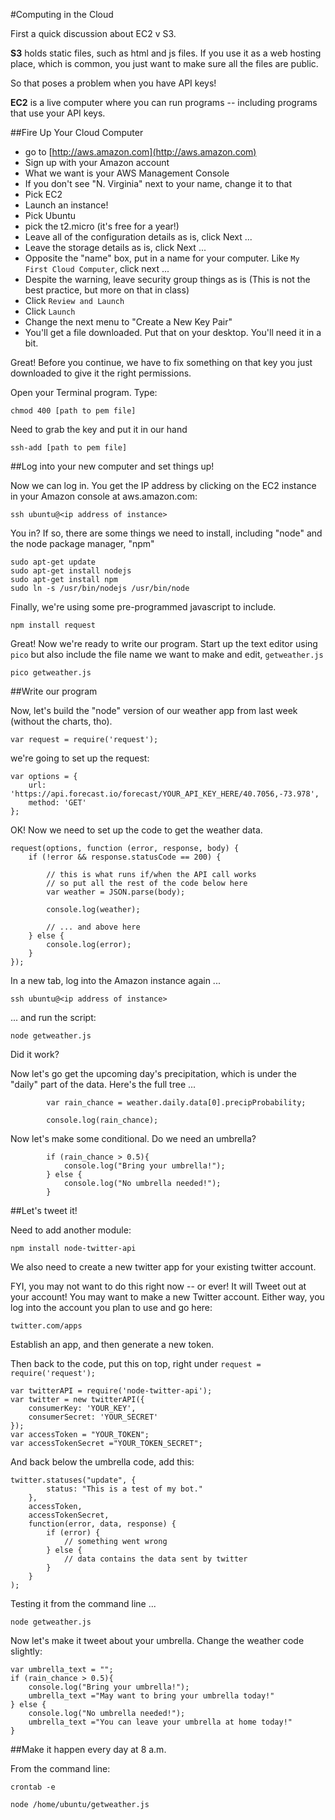 #Computing in the Cloud

First a quick discussion about EC2 v S3.

**S3** holds static files, such as html and js files. If you use it as a web hosting place, which is common, you just want to make sure all the files are public.

So that poses a problem when you have API keys!

**EC2** is a live computer where you can run programs -- including programs that use your API keys. 

##Fire Up Your Cloud Computer

- go to [http://aws.amazon.com](http://aws.amazon.com)
- Sign up with your Amazon account
- What we want is your AWS Management Console
- If you don't see "N. Virginia" next to your name, change it to that
- Pick EC2
- Launch an instance!
- Pick Ubuntu
- pick the t2.micro (it's free for a year!)
- Leave all of the configuration details as is, click Next ...
- Leave the storage details as is, click Next ...
- Opposite the "name" box, put in a name for your computer. Like `My First Cloud Computer`, click next ...
- Despite the warning, leave security group things as is (This is not the best practice, but more on that in class)
- Click `Review and Launch`
- Click `Launch`
- Change the next menu to "Create a New Key Pair"
- You'll get a file downloaded. Put that on your desktop. You'll need it in a bit.

Great! Before you continue, we have to fix something on that key you just downloaded to give it the right permissions.

Open your Terminal program. Type:

    chmod 400 [path to pem file]

Need to grab the key and put it in our hand

    ssh-add [path to pem file]
    
##Log into your new computer and set things up!

Now we can log in. You get the IP address by clicking on the EC2 instance in your Amazon console at aws.amazon.com:

    ssh ubuntu@<ip address of instance>
        
You in? If so, there are some things we need to install, including "node" and the node package manager, "npm"

    sudo apt-get update
    sudo apt-get install nodejs
    sudo apt-get install npm
    sudo ln -s /usr/bin/nodejs /usr/bin/node

Finally, we're using some pre-programmed javascript to include.

    npm install request
    
Great! Now we're ready to write our program. Start up the text editor using `pico` but also include the file name we want to make and edit, `getweather.js`

    pico getweather.js
    
##Write our program

Now, let's build the "node" version of our weather app from last week (without the charts, tho).

    var request = require('request');

we're going to set up the request:

    var options = {
    	url: 'https://api.forecast.io/forecast/YOUR_API_KEY_HERE/40.7056,-73.978',
    	method: 'GET'
    };
    
OK! Now we need to set up the code to get the weather data.

    request(options, function (error, response, body) {
        if (!error && response.statusCode == 200) {

            // this is what runs if/when the API call works
            // so put all the rest of the code below here
    		var weather = JSON.parse(body);
    		
    		console.log(weather);
    		
    		// ... and above here
    	} else {
            console.log(error);
        }
    });
    		
In a new tab, log into the Amazon instance again ... 

    ssh ubuntu@<ip address of instance>

... and run the script:

    node getweather.js

Did it work?
    		
Now let's go get the upcoming day's precipitation, which is under the "daily" part of the data. Here's the full tree ...

    		var rain_chance = weather.daily.data[0].precipProbability;

    		console.log(rain_chance);
    		
Now let's make some conditional. Do we need an umbrella?

    		if (rain_chance > 0.5){
    			console.log("Bring your umbrella!");
    		} else {
    			console.log("No umbrella needed!");
    		}
    	

##Let's tweet it!

Need to add another module:

    npm install node-twitter-api
    
We also need to create a new twitter app for your existing twitter account. 

FYI, you may not want to do this right now -- or ever! It will Tweet out at your account! You may want to make a new Twitter account. Either way, you log into the account you plan to use and go here:

    twitter.com/apps
    
Establish an app, and then generate a new token. 

Then back to the code, put this on top, right under `request = require('request');`

    var twitterAPI = require('node-twitter-api');
    var twitter = new twitterAPI({
        consumerKey: 'YOUR_KEY',
        consumerSecret: 'YOUR_SECRET'
    });
    var accessToken = "YOUR_TOKEN";
    var accessTokenSecret ="YOUR_TOKEN_SECRET";
    
And back below the umbrella code, add this:

	twitter.statuses("update", {
	        status: "This is a test of my bot."
	    },
	    accessToken,
	    accessTokenSecret,
	    function(error, data, response) {
	        if (error) {
	            // something went wrong
	        } else {
	            // data contains the data sent by twitter
	        }
	    }
	);
	
Testing it from the command line ...
    
    node getweather.js

Now let's make it tweet about your umbrella. Change the weather code slightly:

    var umbrella_text = "";
    if (rain_chance > 0.5){
    	console.log("Bring your umbrella!");
    	umbrella_text ="May want to bring your umbrella today!"
    } else {
    	console.log("No umbrella needed!");
    	umbrella_text ="You can leave your umbrella at home today!"
    }


##Make it happen every day at 8 a.m.

From the command line:

    crontab -e

    node /home/ubuntu/getweather.js